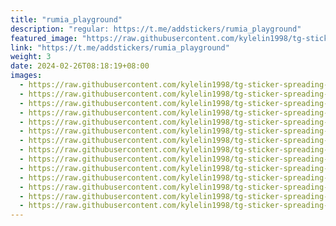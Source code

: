 ```yaml
---
title: "rumia_playground"
description: "regular: https://t.me/addstickers/rumia_playground"
featured_image: "https://raw.githubusercontent.com/kylelin1998/tg-sticker-spreading-worldwide-images/main/img/22bb968d-b715-4f7b-9d03-39dd18bca7c9.jpg"
link: "https://t.me/addstickers/rumia_playground"
weight: 3
date: 2024-02-26T08:18:19+08:00
images:
  - https://raw.githubusercontent.com/kylelin1998/tg-sticker-spreading-worldwide-images/main/img/22bb968d-b715-4f7b-9d03-39dd18bca7c9.jpg
  - https://raw.githubusercontent.com/kylelin1998/tg-sticker-spreading-worldwide-images/main/img/43ed1c9e-5d3c-4768-9cdb-f5e924129e24.jpg
  - https://raw.githubusercontent.com/kylelin1998/tg-sticker-spreading-worldwide-images/main/img/230782fe-2023-4631-8e4d-e413c133ca68.jpg
  - https://raw.githubusercontent.com/kylelin1998/tg-sticker-spreading-worldwide-images/main/img/4a9ff4ab-6d1f-4a7c-9b31-98345330b441.jpg
  - https://raw.githubusercontent.com/kylelin1998/tg-sticker-spreading-worldwide-images/main/img/ef66ee63-5138-4ce2-a7a9-c1ae8801aab8.jpg
  - https://raw.githubusercontent.com/kylelin1998/tg-sticker-spreading-worldwide-images/main/img/68bc0ac9-5130-43a0-92b0-844f4128b530.jpg
  - https://raw.githubusercontent.com/kylelin1998/tg-sticker-spreading-worldwide-images/main/img/88d1ca27-9e76-4122-bc59-76f283f173f6.jpg
  - https://raw.githubusercontent.com/kylelin1998/tg-sticker-spreading-worldwide-images/main/img/5e028897-9e36-4eb4-a29c-f69c78b71397.jpg
  - https://raw.githubusercontent.com/kylelin1998/tg-sticker-spreading-worldwide-images/main/img/53d2959f-63ef-49e2-aac9-91fd7d60a743.jpg
  - https://raw.githubusercontent.com/kylelin1998/tg-sticker-spreading-worldwide-images/main/img/280b5667-9694-4955-8945-ec26a0c01fdf.jpg
  - https://raw.githubusercontent.com/kylelin1998/tg-sticker-spreading-worldwide-images/main/img/8bb42fce-854b-4452-85c4-ab5616a292e2.jpg
  - https://raw.githubusercontent.com/kylelin1998/tg-sticker-spreading-worldwide-images/main/img/595c1805-d80a-4010-9cad-64b7965c168d.jpg
  - https://raw.githubusercontent.com/kylelin1998/tg-sticker-spreading-worldwide-images/main/img/0a72b68c-dd1f-436e-9a81-d183c91da0f7.jpg
  - https://raw.githubusercontent.com/kylelin1998/tg-sticker-spreading-worldwide-images/main/img/6f21e443-e158-48f9-8022-d54f9fe19c1e.jpg
---
```

